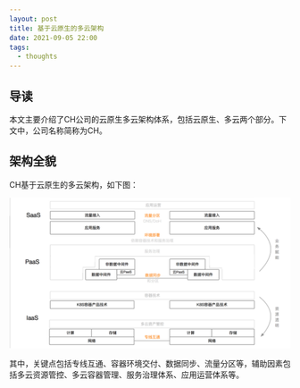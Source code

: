 ```yaml
---
layout: post
title: 基于云原生的多云架构
date: 2021-09-05 22:00
tags:
  - thoughts
---
```


## 导读
本文主要介绍了CH公司的云原生多云架构体系，包括云原生、多云两个部分。下文中，公司名称简称为CH。

## 架构全貌
CH基于云原生的多云架构，如下图：

![multicloud-architecture](https://raw.githubusercontent.com/niean/niean.github.io/master/images/20210905/multicloud-architecture.png)

其中，关键点包括专线互通、容器环境交付、数据同步、流量分区等，辅助因素包括多云资源管控、多云容器管理、服务治理体系、应用运营体系等。

